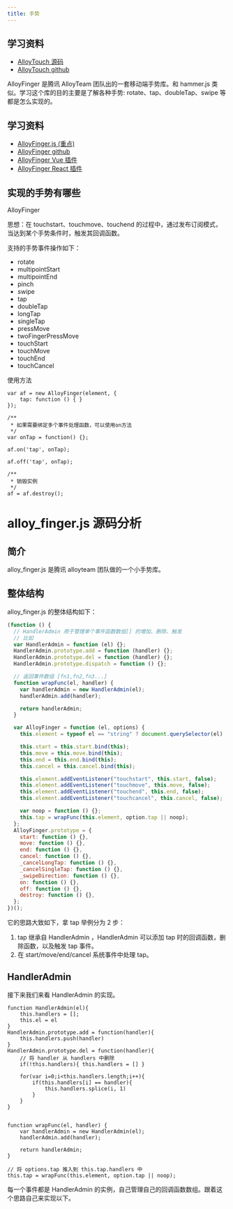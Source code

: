 ```yaml
---
title: 手势
---
```


## 学习资料

- [AlloyTouch 源码](https://github.com/AlloyTeam/AlloyTouch/blob/master/alloy_touch.js)
- [AlloyTouch github](https://github.com/AlloyTeam/AlloyTouch)

AlloyFinger 是腾讯 AlloyTeam 团队出的一套移动端手势库。和 hammer.js 类似。学习这个库的目的主要是了解各种手势: rotate、tap、doubleTap、swipe 等都是怎么实现的。

## 学习资料

- [AlloyFinger.js (重点)](https://github.com/AlloyTeam/AlloyFinger/blob/master/alloy_finger.js)
- [AlloyFinger github](https://github.com/AlloyTeam/AlloyFinger)
- [AlloyFinger Vue 插件](https://github.com/AlloyTeam/AlloyFinger/tree/master/vue)
- [AlloyFinger React 插件](https://github.com/AlloyTeam/AlloyFinger/tree/master/react)

## 实现的手势有哪些

AlloyFinger

思想：在 touchstart、touchmove、touchend 的过程中，通过发布订阅模式，当达到某个手势条件时，触发其回调函数。

支持的手势事件操作如下：

- rotate
- multipointStart
- multipointEnd
- pinch
- swipe
- tap
- doubleTap
- longTap
- singleTap
- pressMove
- twoFingerPressMove
- touchStart
- touchMove
- touchEnd
- touchCancel

使用方法

```
var af = new AlloyFinger(element, {
    tap: function () { }
});

/**
 * 如果需要绑定多个事件处理函数，可以使用on方法
 */
var onTap = function() {};

af.on('tap', onTap);

af.off('tap', onTap);

/**
 * 销毁实例
 */
af = af.destroy();
```

# alloy_finger.js 源码分析

## 简介

alloy_finger.js 是腾讯 alloyteam 团队做的一个小手势库。

## 整体结构

alloy_finger.js 的整体结构如下：

```javascript
(function () {
  // HandlerAdmin 用于管理单个事件函数数组[] 的增加、删除、触发
  // 比如
  var HandlerAdmin = function (el) {};
  HandlerAdmin.prototype.add = function (handler) {};
  HandlerAdmin.prototype.del = function (handler) {};
  HandlerAdmin.prototype.dispatch = function () {};

  // 返回事件数组 [fn1,fn2,fn3...]
  function wrapFunc(el, handler) {
    var handlerAdmin = new HandlerAdmin(el);
    handlerAdmin.add(handler);

    return handlerAdmin;
  }

  var AlloyFinger = function (el, options) {
    this.element = typeof el == "string" ? document.querySelector(el) : el;

    this.start = this.start.bind(this);
    this.move = this.move.bind(this);
    this.end = this.end.bind(this);
    this.cancel = this.cancel.bind(this);

    this.element.addEventListener("touchstart", this.start, false);
    this.element.addEventListener("touchmove", this.move, false);
    this.element.addEventListener("touchend", this.end, false);
    this.element.addEventListener("touchcancel", this.cancel, false);

    var noop = function () {};
    this.tap = wrapFunc(this.element, option.tap || noop);
  };
  AlloyFinger.prototype = {
    start: function () {},
    move: function () {},
    end: function () {},
    cancel: function () {},
    _cancelLongTap: function () {},
    _cancelSingleTap: function () {},
    _swipeDirection: function () {},
    on: function () {},
    off: function () {},
    destroy: function () {},
  };
})();
```

它的思路大致如下，拿 tap 举例分为 2 步：

1. tap 继承自 HandlerAdmin ，HandlerAdmin 可以添加 tap 时的回调函数，删除函数，以及触发 tap 事件。
1. 在 start/move/end/cancel 系统事件中处理 tap。

## HandlerAdmin

接下来我们来看 HandlerAdmin 的实现。

```
function HandlerAdmin(el){
    this.handlers = [];
    this.el = el
}
HandlerAdmin.prototype.add = function(handler){
    this.handlers.push(handler)
}
HandlerAdmin.prototype.del = function(handler){
    // 将 handler 从 handlers 中删除
    if(!this.handlers){ this.handlers = [] }

    for(var i=0;i<this.handlers.length;i++){
        if(this.handlers[i] == handler){
            this.handlers.splice(i, 1)
        }
    }
}


function wrapFunc(el, handler) {
    var handlerAdmin = new HandlerAdmin(el);
    handlerAdmin.add(handler);

    return handlerAdmin;
}

// 将 options.tap 推入到 this.tap.handlers 中
this.tap = wrapFunc(this.element, option.tap || noop);
```

每一个事件都是 HandlerAdmin 的实例，自己管理自己的回调函数数组。跟着这个思路自己来实现以下。
